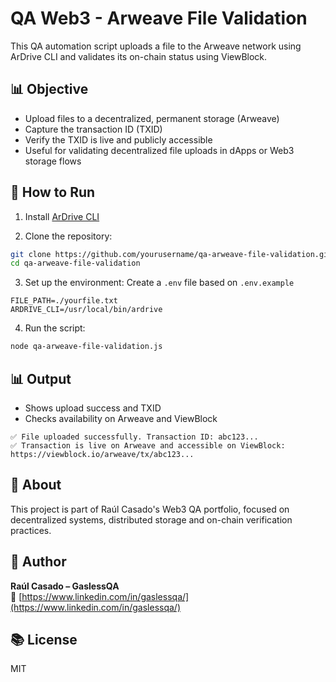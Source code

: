 # QA Web3 - Arweave File Validation

This QA automation script uploads a file to the Arweave network using ArDrive CLI and validates its on-chain status using ViewBlock.

## 📊 Objective

- Upload files to a decentralized, permanent storage (Arweave)
- Capture the transaction ID (TXID)
- Verify the TXID is live and publicly accessible
- Useful for validating decentralized file uploads in dApps or Web3 storage flows

## 🚀 How to Run

1. Install [ArDrive CLI](https://docs.ardrive.io/docs/cli-installation)

2. Clone the repository:
```bash
git clone https://github.com/yourusername/qa-arweave-file-validation.git
cd qa-arweave-file-validation
```

3. Set up the environment:
Create a `.env` file based on `.env.example`

```env
FILE_PATH=./yourfile.txt
ARDRIVE_CLI=/usr/local/bin/ardrive
```

4. Run the script:
```bash
node qa-arweave-file-validation.js
```

## 📊 Output

- Shows upload success and TXID
- Checks availability on Arweave and ViewBlock

```
✅ File uploaded successfully. Transaction ID: abc123...
✅ Transaction is live on Arweave and accessible on ViewBlock:
https://viewblock.io/arweave/tx/abc123...
```

## 🧐 About

This project is part of Raúl Casado's Web3 QA portfolio, focused on decentralized systems, distributed storage and on-chain verification practices.

## 📃 Author
**Raúl Casado – GaslessQA**  
🔗 [https://www.linkedin.com/in/gaslessqa/](https://www.linkedin.com/in/gaslessqa/)

## 📚 License
MIT
